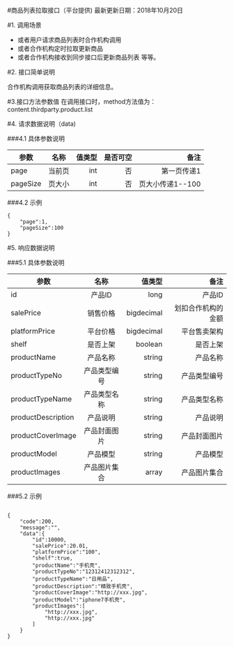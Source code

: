 #商品列表拉取接口（平台提供)
最新更新日期：2018年10月20日

#1. 调用场景
+ 或者用户请求商品列表时合作机构调用
+ 或者合作机构定时拉取更新商品
+ 或者合作机构接收到同步接口后更新商品列表 等等。

#2. 接口简单说明

合作机构调用获取商品列表的详细信息。

#3.接口方法参数值
在调用接口时，method方法值为：content.thirdparty.product.list

#4. 请求数据说明（data)

###4.1 具体参数说明

参数|名称|值类型|是否可空|备注
---|:--:|---:|---:|---:|
page|当前页|int|否|第一页传递1
pageSize|页大小|int|否|页大小传递1--100

###4.2 示例

```
{
	"page":1,
	"pageSize":100
}
```

#5. 响应数据说明

###5.1 具体参数说明

参数|名称|值类型|备注
---|:--:|---:|---:|
id|产品ID|long|产品ID
salePrice|销售价格|bigdecimal|划扣合作机构的金额
platformPrice|平台价格|bigdecimal|平台售卖架构
shelf|是否上架|boolean|是否上架
productName|产品名称|string|产品名称
productTypeNo|产品类型编号|string|产品类型编号
productTypeName|产品类型名称|string|产品类型名称
productDescription |产品说明|string|产品说明
productCoverImage|产品封面图片|string|产品封面图片
productModel|产品模型|string|产品模型
productImages|产品图片集合|array|产品图片集合


###5.2 示例

```

{
	"code":200,
	"message":"",
	"data":{
		"id":10000,
		"salePrice":20.01,
		"platformPrice":"100",
		"shelf":true,
		"productName":"手机壳",
		"productTypeNo":"12312412312312",
		"productTypeName":"日用品",
		"productDescription":"精致手机壳",
		"productCoverImage":"http://xxx.jpg",
		"productModel":"iphone7手机壳",
		"productImages":[
			"http://xxx.jpg",
			"http://xxx.jpg"
		]
	}
}

```
